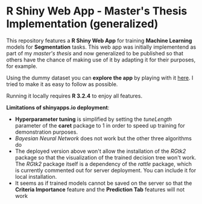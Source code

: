 # R Shiny Web App - Master's Thesis Implementation (generalized)
This repository features a **R Shiny Web App** for training **Machine Learning** models for **Segmentation** tasks. This web app was initially implementend as part of my _master's thesis_ and now generalized to be published so that others have the chance of making use of it by adapting it for their purposes, for example. 

Using the dummy dataset you can **explore the app** by playing with it [here](https://r-haase.shinyapps.io/R-Shiny-Web-App-for-Segmentation/). I tried to make it as easy to follow as possible.

Running it locally requires **R 3.2.4** to enjoy all features.

**Limitations of shinyapps.io deployment**:
- **Hyperparameter tuning** is simplified by setting the _tuneLength_ parameter of the **caret** package to 1 in order to speed up training for demonstration purposes.   
- _Bayesian Neural Network_ does not work but the other three algorithms do     
-  The deployed version above won't allow the installation of the _RGtk2_ package so that the visualization of the trained decision tree won't work. The _RGtk2_ package itself is a dependency of the _rattle_ package, which is currently commented out for server deployment. You can include it for local installation.     
- It seems as if trained models cannot be saved on the server so that the **Criteria Importance** feature and the **Prediction Tab** features will not work   
